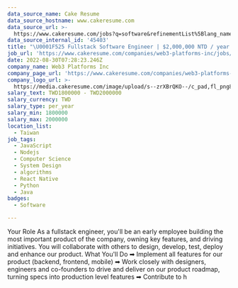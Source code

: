 ```yaml
---
data_source_name: Cake Resume
data_source_hostname: www.cakeresume.com
data_source_url: >-
  https://www.cakeresume.com/jobs?q=software&refinementList%5Blang_name%5D%5B0%5D=English&refinementList%5Bsalary_type%5D=per_year&range%5Bsalary_range%5D%5Bmin%5D=1000000&page=2
data_source_internal_id: '45403'
title: "\U0001F525 Fullstack Software Engineer | $2,000,000 NTD / year | Silicon Valley Startup"
job_url: 'https://www.cakeresume.com/companies/web3-platforms-inc/jobs/9b6ee4'
date: 2022-08-30T07:28:23.246Z
company_name: Web3 Platforms Inc
company_page_url: 'https://www.cakeresume.com/companies/web3-platforms-inc'
company_logo_url: >-
  https://media.cakeresume.com/image/upload/s--zrXBrQKO--/c_pad,fl_png8,h_200,w_200/v1660738912/x45r3mi8tnhbshyobmaw.png
salary_text: TWD1800000 - TWD2000000
salary_currency: TWD
salary_type: per_year
salary_min: 1800000
salary_max: 2000000
location_list:
  - Taiwan
job_tags:
  - JavaScript
  - Nodejs
  - Computer Science
  - System Design
  - algorithms
  - React Native
  - Python
  - Java
badges:
  - Software

---
```


Your Role As a fullstack engineer, you'll be an early employee building the most important product of the company, owning key features, and driving initiatives. You will collaborate with others to design, develop, test, deploy and enhance our product. What You'll Do ➡ Implement all features for our product (backend, frontend, mobile) ➡ Work closely with designers, engineers and co-founders to drive and deliver on our product roadmap, turning specs into production level features ➡ Contribute to h